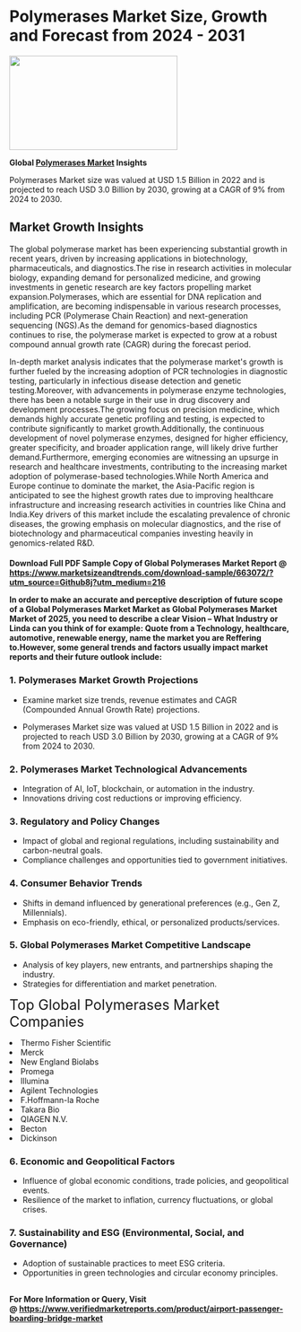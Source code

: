 <H1>Polymerases Market Size, Growth and Forecast from 2024 - 2031</H1><img class="aligncenter size-medium wp-image-584254" src="https://thirdeyenews.in/wp-content/uploads/2024/09/Global-Market-Research-300x168.jpeg" alt="" width="300" height="168" /><p><strong>Global&nbsp;<a href="https://www.marketsizeandtrends.com/download-sample/663072/?utm_source=Github8j?utm_medium=216">Polymerases Market</a> Insights</strong></p><p>Polymerases Market size was valued at USD 1.5 Billion in 2022 and is projected to reach USD 3.0 Billion by 2030, growing at a CAGR of 9% from 2024 to 2030.</p><p><h2>Market Growth Insights</h2> <p>The global polymerase market has been experiencing substantial growth in recent years, driven by increasing applications in biotechnology, pharmaceuticals, and diagnostics.The rise in research activities in molecular biology, expanding demand for personalized medicine, and growing investments in genetic research are key factors propelling market expansion.Polymerases, which are essential for DNA replication and amplification, are becoming indispensable in various research processes, including PCR (Polymerase Chain Reaction) and next-generation sequencing (NGS).As the demand for genomics-based diagnostics continues to rise, the polymerase market is expected to grow at a robust compound annual growth rate (CAGR) during the forecast period.</p> <p>In-depth market analysis indicates that the polymerase market's growth is further fueled by the increasing adoption of PCR technologies in diagnostic testing, particularly in infectious disease detection and genetic testing.Moreover, with advancements in polymerase enzyme technologies, there has been a notable surge in their use in drug discovery and development processes.The growing focus on precision medicine, which demands highly accurate genetic profiling and testing, is expected to contribute significantly to market growth.Additionally, the continuous development of novel polymerase enzymes, designed for higher efficiency, greater specificity, and broader application range, will likely drive further demand.Furthermore, emerging economies are witnessing an upsurge in research and healthcare investments, contributing to the increasing market adoption of polymerase-based technologies.While North America and Europe continue to dominate the market, the Asia-Pacific region is anticipated to see the highest growth rates due to improving healthcare infrastructure and increasing research activities in countries like China and India.Key drivers of this market include the escalating prevalence of chronic diseases, the growing emphasis on molecular diagnostics, and the rise of biotechnology and pharmaceutical companies investing heavily in genomics-related R&D.<h4></p><p><span class=""><strong>Download Full PDF Sample Copy of Global Polymerases Market Report</strong> @ <a href="https://www.marketsizeandtrends.com/download-sample/663072/?utm_source=Github8j?utm_medium=216" target="_blank">https://www.marketsizeandtrends.com/download-sample/663072/?utm_source=Github8j?utm_medium=216</a></span></p><p>In order to make an accurate and perceptive description of future scope of a Global&nbsp;Polymerases Market Market as Global&nbsp;Polymerases Market Market of 2025, you need to describe a clear Vision &ndash; What Industry or Linda can you think of for example: Quote from a Technology, healthcare, automotive, renewable energy, name the market you are Reffering to.However, some general trends and factors usually impact market reports and their future outlook include:</p><h3>1.&nbsp;<strong>Polymerases Market Growth Projections</strong></h3><ul><li>Examine market size trends, revenue estimates and CAGR (Compounded Annual Growth Rate) projections.</li><li><p>Polymerases Market size was valued at USD 1.5 Billion in 2022 and is projected to reach USD 3.0 Billion by 2030, growing at a CAGR of 9% from 2024 to 2030.</p></li></ul><h3>2.&nbsp;<strong>Polymerases Market Technological Advancements</strong></h3><ul><li>Integration of AI, IoT, blockchain, or automation in the industry.</li><li>Innovations driving cost reductions or improving efficiency.</li></ul><h3>3.&nbsp;<strong>Regulatory and Policy Changes</strong></h3><ul><li>Impact of global and regional regulations, including sustainability and carbon-neutral goals.</li><li>Compliance challenges and opportunities tied to government initiatives.</li></ul><h3>4.&nbsp;<strong>Consumer Behavior Trends</strong></h3><ul><li>Shifts in demand influenced by generational preferences (e.g., Gen Z, Millennials).</li><li>Emphasis on eco-friendly, ethical, or personalized products/services.</li></ul><h3>5.&nbsp;<strong>Global Polymerases Market Competitive Landscape</strong></h3><ul><li>Analysis of key players, new entrants, and partnerships shaping the industry.</li><li>Strategies for differentiation and market penetration.</li></ul><p data-pm-slice="1 1 []"><span style="color: inherit; font-family: inherit; font-size: 25px;">Top Global Polymerases Market Companies</span></p><div class="" data-test-id=""><p><li>Thermo Fisher Scientific</li><li> Merck</li><li> New England Biolabs</li><li> Promega</li><li> Illumina</li><li> Agilent Technologies</li><li> F.Hoffmann-la Roche</li><li> Takara Bio</li><li> QIAGEN N.V.</li><li> Becton</li><li> Dickinson</li></p></div><h3>6.&nbsp;<strong>Economic and Geopolitical Factors</strong></h3><ul><li>Influence of global economic conditions, trade policies, and geopolitical events.</li><li>Resilience of the market to inflation, currency fluctuations, or global crises.</li></ul><h3>7.&nbsp;<strong>Sustainability and ESG (Environmental, Social, and Governance)</strong></h3><ul><li>Adoption of sustainable practices to meet ESG criteria.</li><li>Opportunities in green technologies and circular economy principles.</li></ul><h2><strong style="font-size: 14px;">For More Information or Query, Visit @&nbsp;</strong><a style="background-color: #ffffff; font-size: 14px;" href="https://www.marketsizeandtrends.com/report/polymerases-market/" target="_blank">https://www.verifiedmarketreports.com/product/airport-passenger-boarding-bridge-market</a></h2>
